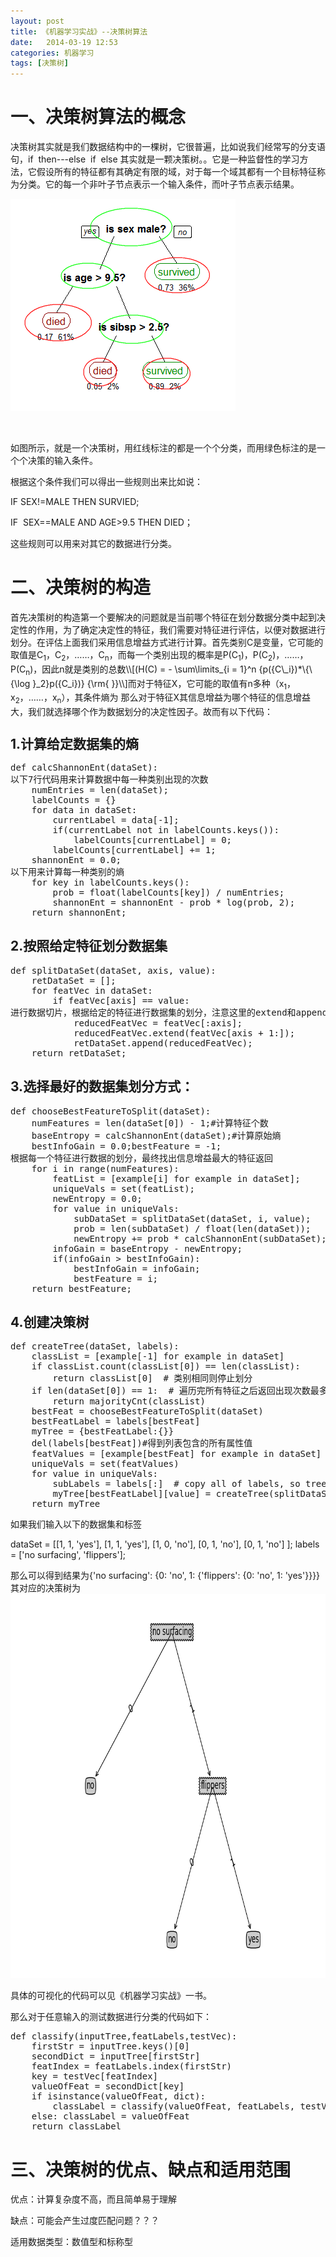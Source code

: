 ```yaml
---
layout: post
title: 《机器学习实战》--决策树算法
date:   2014-03-19 12:53
categories: 机器学习
tags: [决策树]
---
```


<h1>一、决策树算法的概念</h1>
决策树其实就是我们数据结构中的一棵树，它很普遍，比如说我们经常写的分支语句，if  then---else  if  else 其实就是一颗决策树。。它是一种监督性的学习方法，它假设所有的特征都有其确定有限的域，对于每一个域其都有一个目标特征称为分类。它的每一个非叶子节点表示一个输入条件，而叶子节点表示结果。

<a href="/assets/img/201403/CART_tree_titanic_survivors.png"><img class="alignnone size-full wp-image-780" alt="CART_tree_titanic_survivors" src="/assets/img/201403/CART_tree_titanic_survivors.png" width="360" height="340" /></a>

&nbsp;

如图所示，就是一个决策树，用红线标注的都是一个个分类，而用绿色标注的是一个个决策的输入条件。

根据这个条件我们可以得出一些规则出来比如说：

IF SEX!=MALE THEN SURVIED;

IF  SEX==MALE AND AGE&gt;9.5 THEN DIED；

这些规则可以用来对其它的数据进行分类。
<h1>二、决策树的构造</h1>
首先决策树的构造第一个要解决的问题就是当前哪个特征在划分数据分类中起到决定性的作用，为了确定决定性的特征，我们需要对特征进行评估，以便对数据进行划分。在评估上面我们采用信息增益方式进行计算。首先类别C是变量，它可能的取值是C<sub>1</sub>，C<sub>2</sub>，……，C<sub>n</sub>，而每一个类别出现的概率是P(C<sub>1</sub>)，P(C<sub>2</sub>)，……，P(C<sub>n</sub>)，因此n就是类别的总数\\[(H(C) =  - \sum\limits_{i = 1}^n {p({C\_i})*\{\{\log }_2}p({C_i})} {\rm{ }}\\]而对于特征X，它可能的取值有n多种（x<sub>1</sub>，x<sub>2</sub>，……，x<sub>n</sub>），其条件熵为 那么对于特征X其信息增益为哪个特征的信息增益大，我们就选择哪个作为数据划分的决定性因子。故而有以下代码：
<h2><span style="line-height: 14px;">1.计算给定数据集的熵</span></h2>
<pre class="brush: python; gutter: true">def calcShannonEnt(dataSet):
以下7行代码用来计算数据中每一种类别出现的次数
    numEntries = len(dataSet);
    labelCounts = {}
    for data in dataSet:
        currentLabel = data[-1];
        if(currentLabel not in labelCounts.keys()):
            labelCounts[currentLabel] = 0;
        labelCounts[currentLabel] += 1;
    shannonEnt = 0.0;
以下用来计算每一种类别的熵
    for key in labelCounts.keys():
        prob = float(labelCounts[key]) / numEntries;
        shannonEnt = shannonEnt - prob * log(prob, 2);
    return shannonEnt;</pre>
<h2>2.按照给定特征划分数据集</h2>
<pre class="brush: python; gutter: true">def splitDataSet(dataSet, axis, value):
    retDataSet = [];
    for featVec in dataSet:
        if featVec[axis] == value:
进行数据切片，根据给定的特征进行数据集的划分，注意这里的extend和append extend表示在原有的数组中进行扩展，而append表示在在原有的#数据中进行追加 比如说[1,2,3].extend([4,5,6])那么结果为[1,2,3,4,5,6],而[1,2,3].append[4,5,6]结果为[1,2,3,[4,5,6]]
            reducedFeatVec = featVec[:axis];
            reducedFeatVec.extend(featVec[axis + 1:]);
            retDataSet.append(reducedFeatVec);
    return retDataSet;</pre>
<h2>3.选择最好的数据集划分方式：</h2>
<pre class="brush: python; gutter: true">def chooseBestFeatureToSplit(dataSet):
    numFeatures = len(dataSet[0]) - 1;#计算特征个数
    baseEntropy = calcShannonEnt(dataSet);#计算原始熵
    bestInfoGain = 0.0;bestFeature = -1;
根据每一个特征进行数据的划分，最终找出信息增益最大的特征返回
    for i in range(numFeatures):
        featList = [example[i] for example in dataSet];
        uniqueVals = set(featList);
        newEntropy = 0.0;
        for value in uniqueVals:
            subDataSet = splitDataSet(dataSet, i, value);
            prob = len(subDataSet) / float(len(dataSet));
            newEntropy += prob * calcShannonEnt(subDataSet);
        infoGain = baseEntropy - newEntropy;
        if(infoGain &gt; bestInfoGain):
            bestInfoGain = infoGain;
            bestFeature = i;
    return bestFeature;</pre>
<h2>4.创建决策树</h2>
<pre class="brush: python; gutter: true">def createTree(dataSet, labels):
    classList = [example[-1] for example in dataSet]
    if classList.count(classList[0]) == len(classList): 
        return classList[0]  # 类别相同则停止划分
    if len(dataSet[0]) == 1:  # 遍历完所有特征之后返回出现次数最多的
        return majorityCnt(classList)
    bestFeat = chooseBestFeatureToSplit(dataSet)
    bestFeatLabel = labels[bestFeat]
    myTree = {bestFeatLabel:{}}
    del(labels[bestFeat])#得到列表包含的所有属性值
    featValues = [example[bestFeat] for example in dataSet]
    uniqueVals = set(featValues)
    for value in uniqueVals:
        subLabels = labels[:]  # copy all of labels, so trees don&#039;t mess up existing labels
        myTree[bestFeatLabel][value] = createTree(splitDataSet(dataSet, bestFeat, value), subLabels)
    return myTree</pre>
如果我们输入以下的数据集和标签

dataSet = [[1, 1, 'yes'], [1, 1, 'yes'], [1, 0, 'no'], [0, 1, 'no'], [0, 1, 'no'] ];
labels = ['no surfacing', 'flippers'];

那么可以得到结果为{'no surfacing': {0: 'no', 1: {'flippers': {0: 'no', 1: 'yes'}}}}其对应的决策树为<a href="/assets/img/201403/figure_11.png"><img class="alignnone size-full wp-image-781" alt="tree" src="/assets/img/201403/figure_11.png" width="815" height="615" /></a>

具体的可视化的代码可以见《机器学习实战》一书。

那么对于任意输入的测试数据进行分类的代码如下：
<pre class="brush: python; gutter: true">def classify(inputTree,featLabels,testVec):
    firstStr = inputTree.keys()[0]
    secondDict = inputTree[firstStr]
    featIndex = featLabels.index(firstStr)
    key = testVec[featIndex]
    valueOfFeat = secondDict[key]
    if isinstance(valueOfFeat, dict): 
        classLabel = classify(valueOfFeat, featLabels, testVec)
    else: classLabel = valueOfFeat
    return classLabel</pre>
<h1>三、决策树的优点、缺点和适用范围</h1>
优点：计算复杂度不高，而且简单易于理解

缺点：可能会产生过度匹配问题？？？

适用数据类型：数值型和标称型